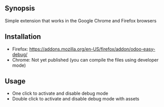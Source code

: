 ## Synopsis

Simple extension that works in the Google Chrome and Firefox browsers

## Installation
- Firefox: https://addons.mozilla.org/en-US/firefox/addon/odoo-easy-debug/
- Chrome: Not yet published (you can compile the files using developer mode)

## Usage

- One click to activate and disable debug mode
- Double click to activate and disable debug mode with assets
